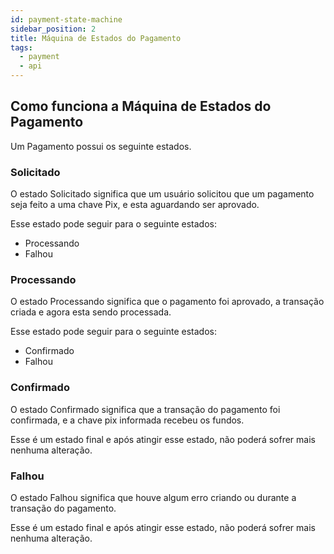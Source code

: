 ```yaml
---
id: payment-state-machine
sidebar_position: 2
title: Máquina de Estados do Pagamento
tags:
  - payment
  - api
---
```


## Como funciona a Máquina de Estados do Pagamento

Um Pagamento possui os seguinte estados.

### Solicitado

O estado Solicitado significa que um usuário solicitou que um pagamento seja feito a uma chave Pix, e esta aguardando ser aprovado.

Esse estado pode seguir para o seguinte estados:

- Processando
- Falhou

### Processando

O estado Processando significa que o pagamento foi aprovado, a transação criada e agora esta sendo processada.

Esse estado pode seguir para o seguinte estados:

- Confirmado
- Falhou

### Confirmado

O estado Confirmado significa que a transação do pagamento foi confirmada, e a chave pix informada recebeu os fundos.

Esse é um estado final e após atingir esse estado, não poderá sofrer mais nenhuma alteração.

### Falhou

O estado Falhou significa que houve algum erro criando ou durante a transação do pagamento.

Esse é um estado final e após atingir esse estado, não poderá sofrer mais nenhuma alteração.

